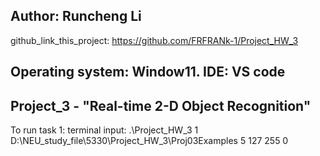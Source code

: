 ## Author: Runcheng Li
github_link_this_project: https://github.com/FRFRANk-1/Project_HW_3

## Operating system: Window11. IDE: VS code

## Project_3 - "Real-time 2-D Object Recognition"

To run task 1: 
terminal input: .\Project_HW_3 1 D:\NEU_study_file\5330\Project_HW_3\Proj03Examples 5 127 255 0